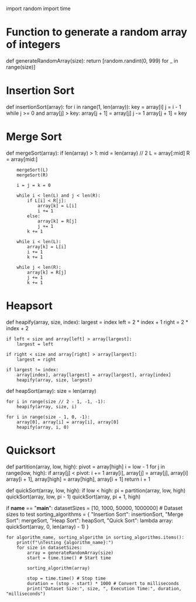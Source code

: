 import random
import time

# Function to generate a random array of integers
def generateRandomArray(size):
    return [random.randint(0, 999) for _ in range(size)]

# Insertion Sort
def insertionSort(array):
    for i in range(1, len(array)):
        key = array[i]
        j = i - 1
        while j >= 0 and array[j] > key:
            array[j + 1] = array[j]
            j -= 1
        array[j + 1] = key

# Merge Sort
def mergeSort(array):
    if len(array) > 1:
        mid = len(array) // 2
        L = array[:mid]
        R = array[mid:]

        mergeSort(L)
        mergeSort(R)

        i = j = k = 0

        while i < len(L) and j < len(R):
            if L[i] < R[j]:
                array[k] = L[i]
                i += 1
            else:
                array[k] = R[j]
                j += 1
            k += 1

        while i < len(L):
            array[k] = L[i]
            i += 1
            k += 1

        while j < len(R):
            array[k] = R[j]
            j += 1
            k += 1

# Heapsort
def heapify(array, size, index):
    largest = index
    left = 2 * index + 1
    right = 2 * index + 2

    if left < size and array[left] > array[largest]:
        largest = left

    if right < size and array[right] > array[largest]:
        largest = right

    if largest != index:
        array[index], array[largest] = array[largest], array[index]
        heapify(array, size, largest)

def heapSort(array):
    size = len(array)

    for i in range(size // 2 - 1, -1, -1):
        heapify(array, size, i)

    for i in range(size - 1, 0, -1):
        array[0], array[i] = array[i], array[0]
        heapify(array, i, 0)

# Quicksort
def partition(array, low, high):
    pivot = array[high]
    i = low - 1
    for j in range(low, high):
        if array[j] < pivot:
            i += 1
            array[i], array[j] = array[j], array[i]
    array[i + 1], array[high] = array[high], array[i + 1]
    return i + 1

def quickSort(array, low, high):
    if low < high:
        pi = partition(array, low, high)
        quickSort(array, low, pi - 1)
        quickSort(array, pi + 1, high)

if __name__ == "__main__":
    datasetSizes = [10, 1000, 50000, 1000000] # Dataset sizes to test
    sorting_algorithms = {
        "Insertion Sort": insertionSort,
        "Merge Sort": mergeSort,
        "Heap Sort": heapSort,
        "Quick Sort": lambda array: quickSort(array, 0, len(array) - 1)
    }
    
    for algorithm_name, sorting_algorithm in sorting_algorithms.items():
        print(f"\nTesting {algorithm_name}:")
        for size in datasetSizes:
            array = generateRandomArray(size)
            start = time.time() # Start time

            sorting_algorithm(array)

            stop = time.time() # Stop time
            duration = (stop - start) * 1000 # Convert to milliseconds
            print("Dataset Size:", size, ", Execution Time:", duration, "milliseconds")
